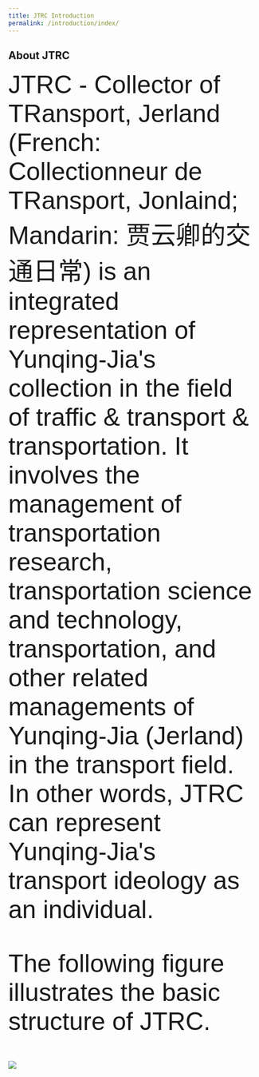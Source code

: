 ```yaml
---
title: JTRC Introduction
permalink: /introduction/index/
---
```



<style>
.intro{
font-family:arial;
font-size:50px;
}
</style>

## About JTRC
<div class="intro">
JTRC - Collector of TRansport, Jerland (French: Collectionneur de TRansport, Jonlaind; Mandarin: 贾云卿的交通日常)
is an integrated representation of Yunqing-Jia's collection in the field of traffic & transport & transportation.
It involves the management of transportation research, transportation science and technology, transportation, and 
other related managements of Yunqing-Jia (Jerland) in the transport field. In other words, JTRC can represent Yunqing-Jia's
transport ideology as an individual.

The following figure illustrates the basic structure of JTRC.
</div>

<img src="/Jerland/assets/img/Jerland.png">
